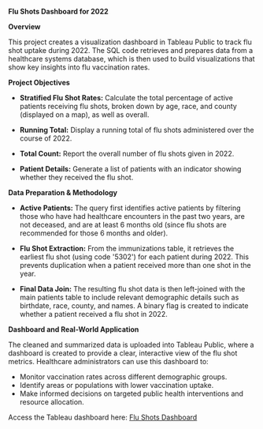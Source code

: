 **Flu Shots Dashboard for 2022**

**Overview**

This project creates a visualization dashboard in Tableau Public to track flu shot uptake during 2022. The SQL code retrieves and prepares data from a healthcare systems database, which is then used to build visualizations that show key insights into flu vaccination rates.

**Project Objectives**

- **Stratified Flu Shot Rates:**
  Calculate the total percentage of active patients receiving flu shots, broken down by age, race, and county (displayed on a map), as well as overall.

- **Running Total:**
  Display a running total of flu shots administered over the course of 2022.

- **Total Count:**
Report the overall number of flu shots given in 2022.

- **Patient Details:**
Generate a list of patients with an indicator showing whether they received the flu shot.

**Data Preparation & Methodology**

- **Active Patients:**
The query first identifies active patients by filtering those who have had healthcare encounters in the past two years, are not deceased, and are at least 6 months old (since flu shots are recommended for those 6 months and older).

- **Flu Shot Extraction:**
From the immunizations table, it retrieves the earliest flu shot (using code '5302') for each patient during 2022. This prevents duplication when a patient received more than one shot in the year.

- **Final Data Join:**
The resulting flu shot data is then left-joined with the main patients table to include relevant demographic details such as birthdate, race, county, and names. A binary flag is created to indicate whether a patient received a flu shot in 2022.

**Dashboard and Real-World Application**

The cleaned and summarized data is uploaded into Tableau Public, where a dashboard is created to provide a clear, interactive view of the flu shot metrics. Healthcare administrators can use this dashboard to:

- Monitor vaccination rates across different demographic groups.
- Identify areas or populations with lower vaccination uptake.
- Make informed decisions on targeted public health interventions and resource allocation.
  
Access the Tableau dashboard here:
[Flu Shots Dashboard](https://public.tableau.com/app/profile/lonimitona/viz/FluShotsDashboard_17005542554070/Dashboard1)
